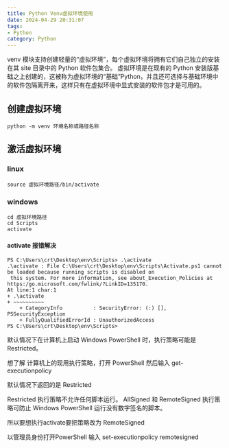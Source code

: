 ```yaml
---
title: Python Venv虚拟环境使用
date: 2024-04-29 20:31:07
tags: 
- Python
category: Python
---
```


venv 模块支持创建轻量的“虚拟环境”，每个虚拟环境将拥有它们自己独立的安装在其 site 目录中的 Python 软件包集合。 虚拟环境是在现有的 Python 安装版基础之上创建的，这被称为虚拟环境的“基础”Python，并且还可选择与基础环境中的软件包隔离开来，这样只有在虚拟环境中显式安装的软件包才是可用的。

## 创建虚拟环境

```shell
python -m venv 环境名称或路径名称
```

## 激活虚拟环境

### linux

```shell
source 虚拟环境路径/bin/activate
```

### windows

```
cd 虚拟环境路径
cd Scripts
activate
```

#### activate 报错解决
```shell
PS C:\Users\crt\Desktop\env\Scripts> .\activate
.\activate : File C:\Users\crt\Desktop\env\Scripts\Activate.ps1 cannot be loaded because running scripts is disabled on
 this system. For more information, see about_Execution_Policies at https:/go.microsoft.com/fwlink/?LinkID=135170.
At line:1 char:1
+ .\activate
+ ~~~~~~~~~~
    + CategoryInfo          : SecurityError: (:) [], PSSecurityException
    + FullyQualifiedErrorId : UnauthorizedAccess
PS C:\Users\crt\Desktop\env\Scripts>
```

默认情况下在计算机上启动 Windows PowerShell 时，执行策略可能是 Restricted。

想了解 计算机上的现用执行策略，打开 PowerShell 然后输入 get-executionpolicy

默认情况下返回的是 Restricted

Restricted 执行策略不允许任何脚本运行。
AllSigned 和 RemoteSigned 执行策略可防止 Windows PowerShell 运行没有数字签名的脚本。

所以要想执行activate要把策略改为 RemoteSigned

以管理员身份打开PowerShell 输入 set-executionpolicy remotesigned